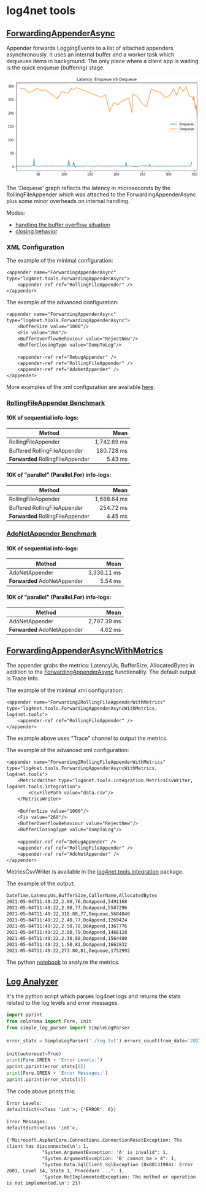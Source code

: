 # log4net tools

## [ForwardingAppenderAsync](https://github.com/ABorovtsov/log4net/blob/main/log4net.tools/ForwardingAppenderAsync.cs)
Appender forwards LoggingEvents to a list of attached appenders asynchronously. It uses an internal buffer and a worker task which dequeues items in background. The only place where a client app is waiting is the quick enqueue (buffering) stage.

![Latency: Enqueue(Buffering) VS Dequeue (With The RollingFileAppender)](https://raw.githubusercontent.com/ABorovtsov/log4net/main/img/metrics/enqueue_dequeue.png)

The 'Dequeue' graph reflects the latency in microseconds by the RollingFileAppender which was attached to the ForwardingAppenderAsync plus some minor overheads on internal handling.


Modes:
- [handling the buffer overflow situation](https://github.com/ABorovtsov/log4net/blob/main/log4net.tools/BufferOverflowBehaviour.cs)
- [closing behavior](https://github.com/ABorovtsov/log4net/blob/main/log4net.tools/BufferClosingType.cs)


### XML Configuration
The example of the minimal configuration:
```
<appender name="ForwardingAppenderAsync" type="log4net.tools.ForwardingAppenderAsync">
    <appender-ref ref="RollingFileAppender" />
</appender>
```

The example of the advanced configuration:
```
<appender name="ForwardingAppenderAsync" type="log4net.tools.ForwardingAppenderAsync">
    <BufferSize value="1000"/>
    <Fix value="260"/>
    <BufferOverflowBehaviour value="RejectNew"/>
    <BufferClosingType value="DumpToLog"/>

    <appender-ref ref="DebugAppender" />
    <appender-ref ref="RollingFileAppender" />
    <appender-ref ref="AdoNetAppender" />
</appender>
```
More examples of the xml configuration are available [here](https://github.com/ABorovtsov/log4net/blob/main/log4net.tools.benchmarks/App.config).

### [RollingFileAppender Benchmark](https://github.com/ABorovtsov/log4net/blob/main/log4net.tools.benchmarks/RollingFileAppenderTest.cs)

#### 10K of sequential info-logs:

|                        Method |      Mean |
|------------------------------ |----------:|
| RollingFileAppender           | 1,742.69 ms |
| Buffered RollingFileAppender  | 180.728 ms |
| **Forwarded** RollingFileAppender |5.43 ms|

#### 10K of "parallel" (Parallel.For) info-logs:

|                        Method |      Mean |
|------------------------------ |----------:|
| RollingFileAppender           | 1,668.64 ms |
| Buffered RollingFileAppender  | 254.72 ms |
| **Forwarded** RollingFileAppender |   4.45 ms |

### [AdoNetAppender Benchmark](https://github.com/ABorovtsov/log4net/blob/main/log4net.tools.benchmarks/AdoNetAppenderTest.cs)

#### 10K of sequential info-logs:

|                        Method |      Mean |
|------------------------------ |----------:|
| AdoNetAppender           | 3,336.11 ms |
| **Forwarded** AdoNetAppender |5.54 ms|

#### 10K of "parallel" (Parallel.For) info-logs:

|                        Method |      Mean |
|------------------------------ |----------:|
| AdoNetAppender           | 2,797.39 ms |
| **Forwarded** AdoNetAppender |   4.62 ms |

## [ForwardingAppenderAsyncWithMetrics](https://github.com/ABorovtsov/log4net/blob/main/log4net.tools/Metrics/ForwardingAppenderAsyncWithMetrics.cs)
The appender grabs the metrics: LatencyUs, BufferSize, AllocatedBytes in addition to the [ForwardingAppenderAsync](https://github.com/ABorovtsov/log4net/blob/main/log4net.tools/ForwardingAppenderAsync.cs) functionality. The default output is Trace Info.

The example of the minimal xml configuration:
```
<appender name="Forwarding2RollingFileAppenderWithMetrics" type="log4net.tools.ForwardingAppenderAsyncWithMetrics, log4net.tools">
    <appender-ref ref="RollingFileAppender" />
</appender>
```
The example above uses "Trace" channel to output the metrics.

The example of the advanced xml configuration:
```
<appender name="Forwarding2RollingFileAppenderWithMetrics" type="log4net.tools.ForwardingAppenderAsyncWithMetrics, log4net.tools">
    <MetricsWriter type="log4net.tools.integration.MetricsCsvWriter, log4net.tools.integration">
        <CsvFilePath value="data.csv"/>
    </MetricsWriter> 

    <BufferSize value="1000"/>
    <Fix value="260"/>
    <BufferOverflowBehaviour value="RejectNew"/>
    <BufferClosingType value="DumpToLog"/>

    <appender-ref ref="DebugAppender" />
    <appender-ref ref="RollingFileAppender" />
    <appender-ref ref="AdoNetAppender" />
</appender>
```
MetricsCsvWriter is available in the [log4net.tools.integration](https://www.nuget.org/packages/log4net.tools.integration) package.

The example of the output:
```csv
DateTime,LatencyUs,BufferSize,CallerName,AllocatedBytes
2021-05-04T11:49:22,2.00,76,DoAppend,5491168
2021-05-04T11:49:22,2.80,77,DoAppend,5587296
2021-05-04T11:49:22,318.80,77,Dequeue,5684840
2021-05-04T11:49:22,2.40,77,DoAppend,1269424
2021-05-04T11:49:22,2.50,78,DoAppend,1367776
2021-05-04T11:49:22,2.00,79,DoAppend,1466128
2021-05-04T11:49:22,2.30,80,DoAppend,1564480
2021-05-04T11:49:22,1.50,81,DoAppend,1662832
2021-05-04T11:49:22,273.80,81,Dequeue,1752992
```
The python [notebook](https://github.com/ABorovtsov/log4net/blob/main/log_analyzer/appender_metrics.ipynb) to analyze the metrics.

## [Log Analyzer](https://github.com/ABorovtsov/log4net/blob/main/log_analyzer/simple_log_parser.py)
It's the python script which parses log4net logs and returns the stats related to the log levels and error messages.
```python
import pprint
from colorama import Fore, init
from simple_log_parser import SimpleLogParser

error_stats = SimpleLogParser('./log.txt').errors_count(from_date='2021-04-15')

init(autoreset=True)
print(Fore.GREEN + 'Error Levels:')
pprint.pprint(error_stats[0])
print(Fore.GREEN + 'Error Messages:')
pprint.pprint(error_stats[1])
```
The code above prints this:
```
Error Levels:
defaultdict(<class 'int'>, {'ERROR': 6})

Error Messages:
defaultdict(<class 'int'>,
            {'Microsoft.AspNetCore.Connections.ConnectionResetException: The client has disconnected\n': 1,
             "System.ArgumentException: 'A' is invalid": 1,
             "System.ArgumentException: 'B' cannot be > 4": 1,
             "System.Data.SqlClient.SqlException (0x80131904): Error 2601, Level 14, State 1, Procedure ...": 1,
             'System.NotImplementedException: The method or operation is not implemented.\n': 2})
```
